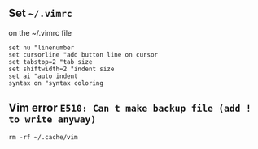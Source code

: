## Set `~/.vimrc`
on the ~/.vimrc file

```.vimrc
set nu "linenumber                                                                                                                             
set cursorline "add button line on cursor
set tabstop=2 "tab size
set shiftwidth=2 "indent size
set ai "auto indent
syntax on "syntax coloring
```

## Vim error `E510: Can t make backup file (add ! to write anyway)`

```
rm -rf ~/.cache/vim
```

